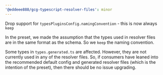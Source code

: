 ```yaml
---
'@eddeee888/gcg-typescript-resolver-files': minor
---
```


Drop support for `typesPluginsConfig.namingConvention` - this is now always `keep`

In the preset, we made the assumption that the types used in resolver files are in the same format as the schema. So we `keep` the naming convention.

Some types in `types.generated.ts` are affected. However, they are not currently used in any of the resolver files. So, if consumers have leaned into the recommended default config and generated resolver files (which is the intention of the preset), then there should be no issue upgrading.

